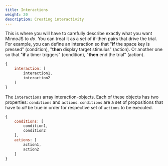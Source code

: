 ```yaml
---
title: Interactions
weight: 20
description: Creating interactivity
---
```


This is where you will have to carefully describe exactly what you want MinnoJS to *do*.
You can treat it as a set of if-then pairs that drive the trial.
For example, you can define an interaction so that "**if** the space key is pressed" (condition), "**then** display target stimulus" (action).
Or another one so that "**if** a timer triggers" (condition), "**then** end the trial" (action).

```javascript
{
    interaction: [
        interaction1,
        interaction2
    ]
}
```

The `interactions` array interaction-objects.
Each of these objects has two properties: `conditions` and `actions`.
`conditions` are a set of propositions that have to *all* be true in order for respective set of `actions` to be executed.

```javascript
{
    conditions: [
        condition1,
        condition2
    ],
    actions: [
        action1,
        action2
    ]
}
```
